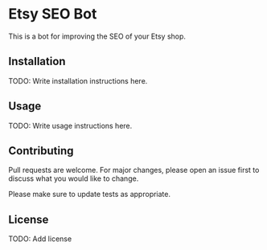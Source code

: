 # Etsy SEO Bot

This is a bot for improving the SEO of your Etsy shop.

## Installation

TODO: Write installation instructions here.

## Usage

TODO: Write usage instructions here.

## Contributing

Pull requests are welcome. For major changes, please open an issue first to discuss what you would like to change.

Please make sure to update tests as appropriate.

## License

TODO: Add license
